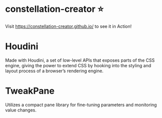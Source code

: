 # constellation-creator :star:
Visit https://constellation-creator.github.io/ to see it in Action!

# Houdini
Made with Houdini, a set of low-level APIs that exposes parts of the CSS engine, giving the power to extend CSS by hooking into the styling and layout process of a browser’s rendering engine. 

# TweakPane
Utilizes a compact pane library for fine-tuning parameters and monitoring value changes.


